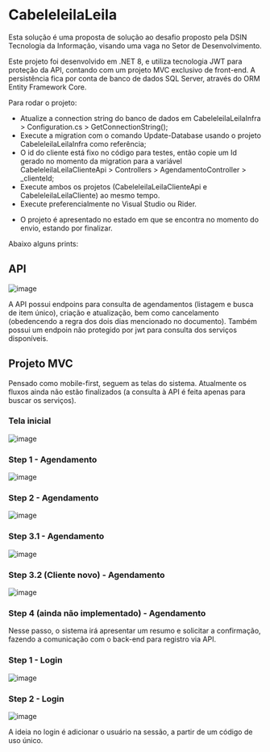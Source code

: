 # CabeleleilaLeila

Esta solução é uma proposta de solução ao desafio proposto pela DSIN Tecnologia da Informação, visando uma vaga no Setor de Desenvolvimento.

Este projeto foi desenvolvido em .NET 8, e utiliza tecnologia JWT para proteção da API, contando com um projeto MVC exclusivo de front-end. A persistência fica por conta de banco de dados SQL Server, através do ORM Entity Framework Core.

Para rodar o projeto:
- Atualize a connection string do banco de dados em CabeleleilaLeilaInfra > Configuration.cs > GetConnectionString();
- Execute a migration com o comando Update-Database usando o projeto CabeleleilaLeilaInfra como referência;
- O id do cliente está fixo no código para testes, então copie um Id gerado no momento da migration para a variável CabeleleilaLeilaClienteApi > Controllers > AgendamentoController > _clienteId;
- Execute ambos os projetos (CabeleleilaLeilaClienteApi e CabeleleilaLeilaCliente) ao mesmo tempo.
- Execute preferencialmente no Visual Studio ou Rider.

* O projeto é apresentado no estado em que se encontra no momento do envio, estando por finalizar.

Abaixo alguns prints:

## API

![image](https://github.com/user-attachments/assets/7ed9f880-37ef-49fe-9fcf-717c23e65061)

A API possui endpoins para consulta de agendamentos (listagem e busca de item único), criação e atualização, bem como cancelamento (obedencendo a regra dos dois dias mencionado no documento). Também possui um endpoin não protegido por jwt para consulta dos serviços disponíveis.

## Projeto MVC

Pensado como mobile-first, seguem as telas do sistema. Atualmente os fluxos ainda não estão finalizados (a consulta à API é feita apenas para buscar os serviços).

### Tela inicial
![image](https://github.com/user-attachments/assets/b0280fc5-19ed-45c8-9592-dcdf66fe682c)

### Step 1 - Agendamento
![image](https://github.com/user-attachments/assets/7edc19cf-0fba-43f8-bc04-4ae5dfae1e9d)

### Step 2 - Agendamento
![image](https://github.com/user-attachments/assets/31898f62-0fc3-4ce9-a17b-978f759cf4cc)

### Step 3.1 - Agendamento
![image](https://github.com/user-attachments/assets/481e1b0a-e369-49c5-b749-c9de2f8d8bd0)

### Step 3.2 (Cliente novo) - Agendamento
![image](https://github.com/user-attachments/assets/e7bfa2dd-ea7f-408b-93e0-5bf25e465841)

### Step 4 (ainda não implementado) - Agendamento
Nesse passo, o sistema irá apresentar um resumo e solicitar a confirmação, fazendo a comunicação com o back-end para registro via API.

### Step 1 - Login
![image](https://github.com/user-attachments/assets/f7460c07-58b4-4a71-b25b-04cc09dbbef6)

### Step 2 - Login
![image](https://github.com/user-attachments/assets/f79ec8b9-97b6-4da1-8832-ae62ea26135a)

A ideia no login é adicionar o usuário na sessão, a partir de um código de uso único.
